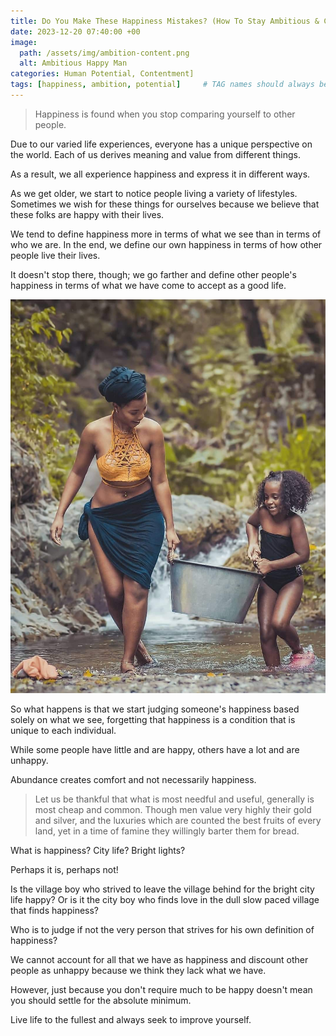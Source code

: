 ```yaml
---
title: Do You Make These Happiness Mistakes? (How To Stay Ambitious & Content)
date: 2023-12-20 07:40:00 +00
image:
  path: /assets/img/ambition-content.png
  alt: Ambitious Happy Man
categories: Human Potential, Contentment]
tags: [happiness, ambition, potential]     # TAG names should always be lowercase
---
```


> Happiness is found when you stop comparing yourself to other people.

Due to our varied life experiences, everyone has a unique perspective on the world. Each of us derives meaning and value from different things.

As a result, we all experience happiness and express it in different ways.

As we get older, we start to notice people living a variety of lifestyles. Sometimes we wish for these things for ourselves because we believe that these folks are happy with their lives.

We tend to define happiness more in terms of what we see than in terms of who we are. In the end, we define our own happiness in terms of how other people live their lives.

It doesn't stop there, though; we go farther and define other people's happiness in terms of what we have come to accept as a good life.

![mother and daiughter](/assets/img/mother_n_daughter.jpg)

So what happens is that we start judging someone's happiness based solely on what we see, forgetting that happiness is a condition that is unique to each individual.

While some people have little and are happy, others have a lot and are unhappy.

Abundance creates comfort and not necessarily happiness.

> Let us be thankful that what is most needful and useful, generally is most cheap and common. Though men value very highly their gold and silver, and the luxuries which are counted the best fruits of every land, yet in a time of famine they willingly barter them for bread.

What is happiness? City life? Bright lights? 

Perhaps it is, perhaps not! 

Is the village boy who strived to leave the village behind for the bright city life happy? Or is it the city boy who finds love in the dull slow paced village that finds happiness?

Who is to judge if not the very person that strives for his own definition of happiness?

We cannot account for all that we have as happiness and discount other people as unhappy because we think they lack what we have.

However, just because you don't require much to be happy doesn't mean you should settle for the absolute minimum. 

Live life to the fullest and always seek to improve yourself.
